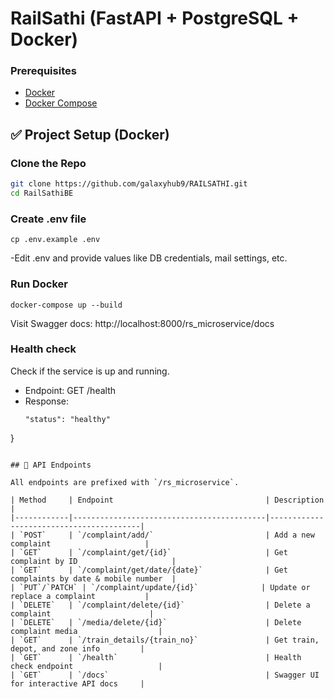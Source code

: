 # RailSathi (FastAPI + PostgreSQL + Docker)

### Prerequisites
- [Docker](https://docs.docker.com/get-docker/)
- [Docker Compose](https://docs.docker.com/compose/install/)

## ✅ Project Setup (Docker)
### Clone the Repo
```bash
git clone https://github.com/galaxyhub9/RAILSATHI.git
cd RailSathiBE
```
### Create .env file
```
cp .env.example .env
```
-Edit .env and provide values like DB credentials, mail settings, etc.

### Run Docker
```
docker-compose up --build
```
Visit Swagger docs: http://localhost:8000/rs_microservice/docs

### Health check
Check if the service is up and running.
- Endpoint: GET /health
- Response:
  ```{
  "status": "healthy"
}
```

## 📌 API Endpoints

All endpoints are prefixed with `/rs_microservice`.

| Method     | Endpoint                                  | Description                             |
|------------|-------------------------------------------|-----------------------------------------|
| `POST`     | `/complaint/add/`                         | Add a new complaint                     |
| `GET`      | `/complaint/get/{id}`                     | Get complaint by ID                     |
| `GET`      | `/complaint/get/date/{date}`              | Get complaints by date & mobile number  |
| `PUT`/`PATCH` | `/complaint/update/{id}`              | Update or replace a complaint           |
| `DELETE`   | `/complaint/delete/{id}`                  | Delete a complaint                      |
| `DELETE`   | `/media/delete/{id}`                      | Delete complaint media                  |
| `GET`      | `/train_details/{train_no}`               | Get train, depot, and zone info         |
| `GET`      | `/health`                                 | Health check endpoint                   |
| `GET`      | `/docs`                                   | Swagger UI for interactive API docs     |

